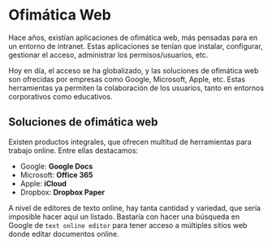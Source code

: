 # Ofimática Web

Hace años, existían aplicaciones de ofimática web, más pensadas para en un entorno de intranet. Estas aplicaciones se tenían que instalar, configurar, gestionar el acceso, administrar los permisos/usuarios, etc.

Hoy en día, el acceso se ha globalizado, y las soluciones de ofimática web son ofrecidas por empresas como Google, Microsoft, Apple, etc. Estas herramientas ya permiten la colaboración de los usuarios, tanto en entornos corporativos como educativos.

## Soluciones de ofimática web

Existen productos integrales, que ofrecen multitud de herramientas para trabajo online. Entre ellas destacamos:

- Google: **Google Docs**
- Microsoft: **Office 365**
- Apple: **iCloud**
- Dropbox: **Dropbox Paper**

A nivel de editores de texto online, hay tanta cantidad y variedad, que sería imposible hacer aquí un listado. Bastaría con hacer una búsqueda en Google de `text online editor` para tener acceso a múltiples sitios web donde editar documentos online.
